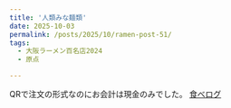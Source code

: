 ```yaml
---
title: '人類みな麺類'
date: 2025-10-03
permalink: /posts/2025/10/ramen-post-51/
tags:
  - 大阪ラーメン百名店2024
  - 原点

---
```


QRで注文の形式なのにお会計は現金のみでした。
[食べログ](https://tabelog.com/osaka/A2701/A270301/27064584)

